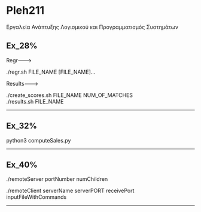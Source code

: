# Pleh211
Εργαλεία Ανάπτυξης Λογισμικού και Προγραμματισμός Συστημάτων


Ex_28%  
---------------------------------------------

Regr--->

./regr.sh FILE_NAME [FILE_NAME]...

Results--->

./create_scores.sh FILE_NAME NUM_OF_MATCHES      
./results.sh FILE_NAME

---------------------------------------------


Ex_32%
---------------------------------------------

python3 computeSales.py

---------------------------------------------

Ex_40%
---------------------------------------------

./remoteServer portNumber numChildren

./remoteClient serverName serverPORT receivePort inputFileWithCommands

---------------------------------------------
